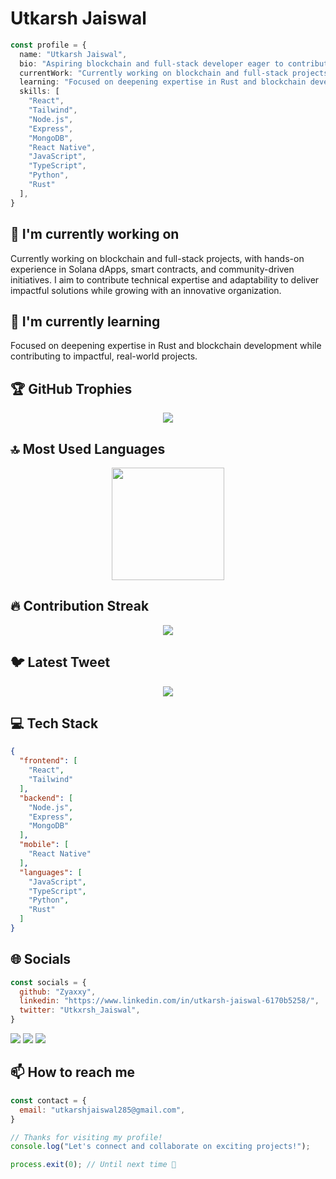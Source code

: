 # Utkarsh Jaiswal

```typescript
const profile = {
  name: "Utkarsh Jaiswal",
  bio: "Aspiring blockchain and full-stack developer eager to contribute technical expertise, problem-solving skills, and a strong commitment to learning. I aim to deliver scalable, user-focused solutions while growing with an innovative organization.",
  currentWork: "Currently working on blockchain and full-stack projects, with hands-on experience in Solana dApps, smart contracts, and community-driven initiatives. I aim to contribute technical expertise and adaptability to deliver impactful solutions while growing with an innovative organization.",
  learning: "Focused on deepening expertise in Rust and blockchain development while contributing to impactful, real-world projects.",
  skills: [
    "React",
    "Tailwind",
    "Node.js",
    "Express",
    "MongoDB",
    "React Native",
    "JavaScript",
    "TypeScript",
    "Python",
    "Rust"
  ],
}
```

## 🔭 I'm currently working on

Currently working on blockchain and full-stack projects, with hands-on experience in Solana dApps, smart contracts, and community-driven initiatives. I aim to contribute technical expertise and adaptability to deliver impactful solutions while growing with an innovative organization.

## 🌱 I'm currently learning

Focused on deepening expertise in Rust and blockchain development while contributing to impactful, real-world projects.

## 🏆 GitHub Trophies

<!-- ⚠️ Important: Replace 'Zyaxxy' with your actual GitHub username in the URL below -->
<p align="center">
  <img src="https://github-profile-trophy.vercel.app/?username=Zyaxxy&theme=onedark&column=7&margin-w=15&margin-h=15" />
</p>

## 🔝 Most Used Languages

<!-- ⚠️ Important: Replace 'Zyaxxy' with your actual GitHub username in the URL below -->
<div align="center">
  <img height="180em" src="https://github-readme-stats.vercel.app/api/top-langs/?username=Zyaxxy&layout=compact&langs_count=10&theme=dark"/>
</div>

## 🔥 Contribution Streak

<!-- ⚠️ Important: Replace 'Zyaxxy' with your actual GitHub username in the URL below -->
<div align="center">
  <img src="https://github-readme-streak-stats.herokuapp.com/?user=Zyaxxy&theme=dark&hide_border=false" />
</div>

## 🐦 Latest Tweet

<!-- ⚠️ Important: Replace 'Utkxrsh_Jaiswal' with your actual Twitter username in the URL below -->
<div align="center">
  <a href="https://github.com/VishwaGauravIn/github-twitter-card-embed"><img src="https://gtce.itsvg.in/api?username=Utkxrsh_Jaiswal" /></a>
</div>

## 💻 Tech Stack

```json
{
  "frontend": [
    "React",
    "Tailwind"
  ],
  "backend": [
    "Node.js",
    "Express",
    "MongoDB"
  ],
  "mobile": [
    "React Native"
  ],
  "languages": [
    "JavaScript",
    "TypeScript",
    "Python",
    "Rust"
  ]
}
```

## 🌐 Socials

```javascript
const socials = {
  github: "Zyaxxy",
  linkedin: "https://www.linkedin.com/in/utkarsh-jaiswal-6170b5258/",
  twitter: "Utkxrsh_Jaiswal",
}
```

<div>
<a href="https://github.com/Zyaxxy"><img src="https://img.shields.io/badge/github-%23000000.svg?style=for-the-badge&logo=github&logoColor=white" /></a> <a href="https://www.linkedin.com/in/utkarsh-jaiswal-6170b5258/"><img src="https://img.shields.io/badge/linkedin-%23000000.svg?style=for-the-badge&logo=linkedin&logoColor=white" /></a> <a href="https://x.com/Utkxrsh_Jaiswal"><img src="https://img.shields.io/badge/twitter-%23000000.svg?style=for-the-badge&logo=twitter&logoColor=white" /></a> 
</div>

## 📫 How to reach me

```javascript
const contact = {
  email: "utkarshjaiswal285@gmail.com",
}
```

```typescript
// Thanks for visiting my profile!
console.log("Let's connect and collaborate on exciting projects!");

process.exit(0); // Until next time 👋
```
